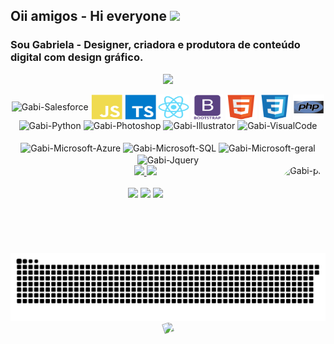 ## Oii amigos - Hi everyone <img src="https://github.com/TheDudeThatCode/TheDudeThatCode/blob/master/Assets/Hi.gif" width="29px"> 

### Sou Gabriela - Designer, criadora e produtora de conteúdo digital com design gráfico. 
<p align="center">
  <a href="https://github.com/dibelatriz"><img src="https://readme-typing-svg.herokuapp.com?color=%23275EF7&width=500&height=30&lines=Learn+more+about+me+on+other+social+network"></a>
</p>
<div style="display: inline_block" align="center">
  <img align="center" alt="Gabi-Salesforce" height="70" width="80" src="https://cdn.jsdelivr.net/gh/devicons/devicon/icons/salesforce/salesforce-original.svg">
  <img align="center" alt="Gabi-Js" height="40" width="50" src="https://raw.githubusercontent.com/devicons/devicon/master/icons/javascript/javascript-plain.svg">
  <img align="center" alt="Gabi-Ts" height="40" width="50" src="https://raw.githubusercontent.com/devicons/devicon/master/icons/typescript/typescript-plain.svg">
  <img align="center" alt="Gabi-React" height="40" width="50" src="https://raw.githubusercontent.com/devicons/devicon/master/icons/react/react-original.svg">
  <img align="center" alt="Gabi-bootstrap" width="50" height="40" src="https://raw.githubusercontent.com/devicons/devicon/master/icons/bootstrap/bootstrap-plain-wordmark.svg">
  <img align="center" alt="Gabi-HTML" height="40" width="50" src="https://raw.githubusercontent.com/devicons/devicon/master/icons/html5/html5-original.svg">
  <img align="center" alt="Gabi-CSS" height="40" width="50" src="https://raw.githubusercontent.com/devicons/devicon/master/icons/css3/css3-original.svg">
  <img align="center" alt="Gabi-PHP" height="40" width="50" src="https://raw.githubusercontent.com/devicons/devicon/master/icons/php/php-original.svg">
  <img align="center" alt="Gabi-Python" height="40" width="50" src="https://cdn.jsdelivr.net/gh/devicons/devicon/icons/python/python-original-wordmark.svg">
  <img align="center" alt="Gabi-Photoshop" height="40" width="50" src="https://cdn.jsdelivr.net/gh/devicons/devicon/icons/photoshop/photoshop-plain.svg">
  <img align="center" alt="Gabi-Illustrator" height="40" width="50" src="https://www.vectorlogo.zone/logos/adobe_illustrator/adobe_illustrator-icon.svg">
  <img align="center" alt="Gabi-VisualCode" height="40" width="50" src="https://cdn.jsdelivr.net/gh/devicons/devicon/icons/visualstudio/visualstudio-plain.svg">
</div><br/>
<div style="display: inline-block" align="center">
  <img align="center" alt="Gabi-Microsoft-Azure" src="https://img.shields.io/badge/Microsoft_Azure-0089D6?style=for-the-badge&logo=microsoft-azure&logoColor=white">
  <img align="center" alt="Gabi-Microsoft-SQL" src="https://img.shields.io/badge/Microsoft_SQL_Server-CC2927?style=for-the-badge&logo=microsoft-sql-server&logoColor=white">
  <img align="center" alt="Gabi-Microsoft-geral" src="https://img.shields.io/badge/Microsoft_Office-D83B01?style=for-the-badge&logo=microsoft-office&logoColor=white">
  <img align="center" alt="Gabi-Jquery" src="https://img.shields.io/badge/jQuery-0769AD?style=for-the-badge&logo=jquery&logoColor=white">
</div>
<br/>
<img align="right" alt="Gabi-pic" height="140" style="border-radius:40px;" src="https://media.discordapp.net/attachments/639956127056134178/890373478988013628/Publicacoes_Instagram_1_1.png?width=676&height=676">
<div align="center">
  <a href="https://github.com/dibelatriz">
  <img height="170em" src="https://github-readme-stats.vercel.app/api?username=dibelatriz&show_icons=true&theme=cobalt&include_all_commits=true&count_private=true"/>
  <img height="170em" src="https://github-readme-stats.vercel.app/api/top-langs/?username=dibellatriz&layout=compact&langs_count=7&theme=blue-green"/>
</div>  

  <br />
<div align="center"> 
<!--   <a href="" target="_blank"><img src="https://img.shields.io/badge/YouTube-FF0000?style=for-the-badge&logo=youtube&logoColor=white" target="_blank"></a> -->
  <a href="https://instagram.com/dibellatriz" target="_blank">
    <img src="https://img.shields.io/badge/-Instagram-%23E4405F?style=for-the-badge&logo=instagram&logoColor=white" target="_blank"></a>
  <a href = "mailto:dibellatriz@gmail.com"><img src="https://img.shields.io/badge/-Gmail-%23333?style=for-the-badge&logo=gmail&logoColor=white" target="_blank"></a>
  <a href="https://www.linkedin.com/in/gabriela-beatriz" target="_blank">
    <img src="https://img.shields.io/badge/-LinkedIn-%230077B5?style=for-the-badge&logo=linkedin&logoColor=white" target="_blank"></a> 
</div>
<div align="center">
  <a href="https://github.com/dibelatriz"><img src="https://github.com/dibelatriz/dibelatriz/blob/output/github-contribution-grid-snake.svg"></a>
</div>
<div align="center">
  <img src="https://github.com/TheDudeThatCode/TheDudeThatCode/blob/master/Assets/Rocket.gif" width="22px" style="transform:rotate(-18deg);">  
</div>

<!-- 
 **dibelatriz/dibelatriz** is a ✨ _special_ ✨ repository because its `README.md` (this file) appears on your GitHub profile.
- 🔭 I’m currently working on ...
- 🌱 I’m currently learning ...
- 👯 I’m looking to collaborate on ...
- 🤔 I’m looking for help with ...
- 💬 Ask me about ...
- 📫 How to reach me: ...
- 😄 Pronouns: ...
- ⚡ Fun fact: ...
-->
